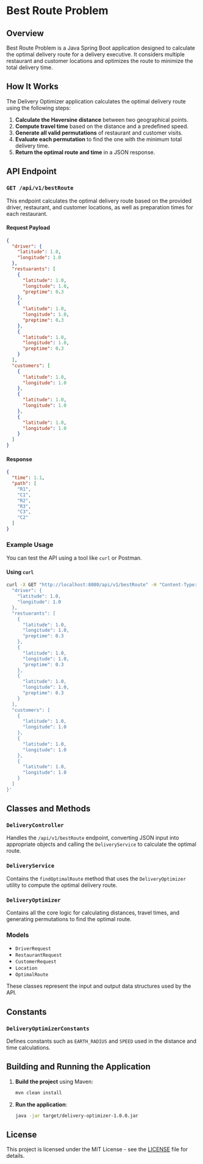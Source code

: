 # Best Route Problem

## Overview

Best Route Problem is a Java Spring Boot application designed to calculate the optimal delivery
route for a delivery executive. It considers multiple restaurant and customer locations and
optimizes the route to minimize the total delivery time.


## How It Works

The Delivery Optimizer application calculates the optimal delivery route using the following steps:

1. **Calculate the Haversine distance** between two geographical points.
2. **Compute travel time** based on the distance and a predefined speed.
3. **Generate all valid permutations** of restaurant and customer visits.
4. **Evaluate each permutation** to find the one with the minimum total delivery time.
5. **Return the optimal route and time** in a JSON response.

## API Endpoint

### `GET /api/v1/bestRoute`

This endpoint calculates the optimal delivery route based on the provided driver, restaurant, and
customer locations, as well as preparation times for each restaurant.

#### Request Payload

```json
{
  "driver": {
    "latitude": 1.0,
    "longitude": 1.0
  },
  "restuarants": [
    {
      "latitude": 1.0,
      "longitude": 1.0,
      "preptime": 0.3
    },
    {
      "latitude": 1.0,
      "longitude": 1.0,
      "preptime": 0.3
    },
    {
      "latitude": 1.0,
      "longitude": 1.0,
      "preptime": 0.3
    }
  ],
  "customers": [
    {
      "latitude": 1.0,
      "longitude": 1.0
    },
    {
      "latitude": 1.0,
      "longitude": 1.0
    },
    {
      "latitude": 1.0,
      "longitude": 1.0
    }
  ]
}
```

#### Response

```json
{
  "time": 1.1,
  "path": [
    "R1",
    "C1",
    "R2",
    "R3",
    "C3",
    "C2"
  ]
}
```

### Example Usage

You can test the API using a tool like `curl` or Postman.

#### Using `curl`

```sh
curl -X GET "http://localhost:8080/api/v1/bestRoute" -H "Content-Type: application/json" -d '{
  "driver": {
    "latitude": 1.0,
    "longitude": 1.0
  },
  "restuarants": [
    {
      "latitude": 1.0,
      "longitude": 1.0,
      "preptime": 0.3
    },
    {
      "latitude": 1.0,
      "longitude": 1.0,
      "preptime": 0.3
    },
    {
      "latitude": 1.0,
      "longitude": 1.0,
      "preptime": 0.3
    }
  ],
  "customers": [
    {
      "latitude": 1.0,
      "longitude": 1.0
    },
    {
      "latitude": 1.0,
      "longitude": 1.0
    },
    {
      "latitude": 1.0,
      "longitude": 1.0
    }
  ]
}'
```

## Classes and Methods

### `DeliveryController`

Handles the `/api/v1/bestRoute` endpoint, converting JSON input into appropriate objects and calling
the `DeliveryService` to calculate the optimal route.

### `DeliveryService`

Contains the `findOptimalRoute` method that uses the `DeliveryOptimizer` utility to compute the
optimal delivery route.

### `DeliveryOptimizer`

Contains all the core logic for calculating distances, travel times, and generating permutations to
find the optimal route.

### Models

- `DriverRequest`
- `RestaurantRequest`
- `CustomerRequest`
- `Location`
- `OptimalRoute`

These classes represent the input and output data structures used by the API.

## Constants

### `DeliveryOptimizerConstants`

Defines constants such as `EARTH_RADIUS` and `SPEED` used in the distance and time calculations.

## Building and Running the Application

1. **Build the project** using Maven:
   ```sh
   mvn clean install
   ```

2. **Run the application**:
   ```sh
   java -jar target/delivery-optimizer-1.0.0.jar
   ```

## License

This project is licensed under the MIT License - see the [LICENSE](LICENSE) file for details.